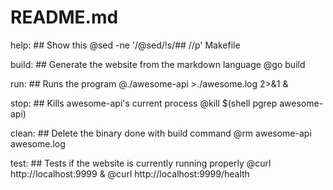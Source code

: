 # README.md

help: ## Show this
	@sed -ne '/@sed/!s/## //p' Makefile

build: ## Generate the website from the markdown language
	@go build

run: ## Runs the program
	@./awesome-api >./awesome.log 2>&1 &

stop: ## Kills awesome-api's current process
	@kill $(shell pgrep awesome-api)

clean: ## Delete the binary done with build command
	@rm awesome-api awesome.log

test: ## Tests if the website is currently running properly
	@curl http://localhost:9999 &
	@curl http://localhost:9999/health 